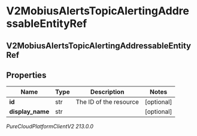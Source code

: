 # V2MobiusAlertsTopicAlertingAddressableEntityRef

## V2MobiusAlertsTopicAlertingAddressableEntityRef

## Properties

|Name | Type | Description | Notes|
|------------ | ------------- | ------------- | -------------|
| **id** | str | The ID of the resource | [optional] |
| **display_name** | str |  | [optional] |



_PureCloudPlatformClientV2 213.0.0_
